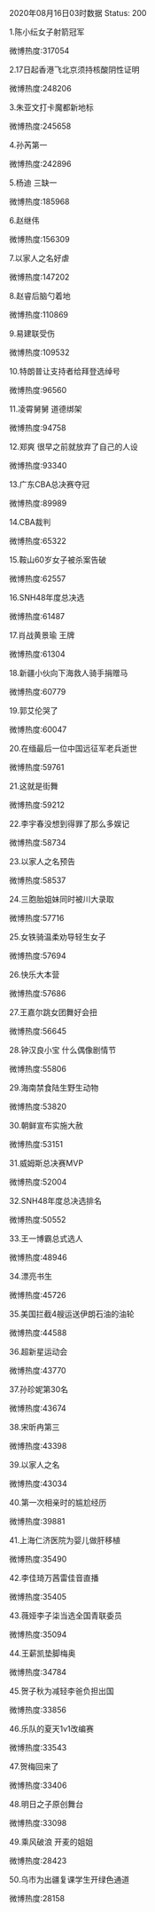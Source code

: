 2020年08月16日03时数据
Status: 200

1.陈小纭女子射箭冠军

微博热度:317054

2.17日起香港飞北京须持核酸阴性证明

微博热度:248206

3.朱亚文打卡魔都新地标

微博热度:245658

4.孙芮第一

微博热度:242896

5.杨迪 三缺一

微博热度:185968

6.赵继伟

微博热度:156309

7.以家人之名好虐

微博热度:147202

8.赵睿后脑勺着地

微博热度:110869

9.易建联受伤

微博热度:109532

10.特朗普让支持者给拜登选绰号

微博热度:96560

11.凌霄舅舅 道德绑架

微博热度:94758

12.郑爽 很早之前就放弃了自己的人设

微博热度:93340

13.广东CBA总决赛夺冠

微博热度:89989

14.CBA裁判

微博热度:65322

15.鞍山60岁女子被杀案告破

微博热度:62557

16.SNH48年度总决选

微博热度:61487

17.肖战黄景瑜 王牌

微博热度:61304

18.新疆小伙向下海救人骑手捐赠马

微博热度:60779

19.郭艾伦哭了

微博热度:60047

20.在缅最后一位中国远征军老兵逝世

微博热度:59761

21.这就是街舞

微博热度:59212

22.李宇春没想到得罪了那么多娱记

微博热度:58734

23.以家人之名预告

微博热度:58537

24.三胞胎姐妹同时被川大录取

微博热度:57716

25.女铁骑温柔劝导轻生女子

微博热度:57694

26.快乐大本营

微博热度:57686

27.王嘉尔跳女团舞好会扭

微博热度:56645

28.钟汉良小宝 什么偶像剧情节

微博热度:55806

29.海南禁食陆生野生动物

微博热度:53820

30.朝鲜宣布实施大赦

微博热度:53151

31.威姆斯总决赛MVP

微博热度:52004

32.SNH48年度总决选排名

微博热度:50552

33.王一博霸总式选人

微博热度:48946

34.漂亮书生

微博热度:45726

35.美国拦截4艘运送伊朗石油的油轮

微博热度:44588

36.超新星运动会

微博热度:43770

37.孙珍妮第30名

微博热度:43674

38.宋昕冉第三

微博热度:43398

39.以家人之名

微博热度:43034

40.第一次相亲时的尴尬经历

微博热度:39881

41.上海仁济医院为婴儿做肝移植

微博热度:35490

42.李佳琦万茜雷佳音直播

微博热度:35405

43.薇娅李子柒当选全国青联委员

微博热度:35094

44.王薪凯垫脚梅奥

微博热度:34784

45.贺子秋为减轻李爸负担出国

微博热度:33856

46.乐队的夏天1v1改编赛

微博热度:33543

47.贺梅回来了

微博热度:33406

48.明日之子原创舞台

微博热度:33098

49.乘风破浪 开麦的姐姐

微博热度:28423

50.乌市为出疆复课学生开绿色通道

微博热度:28158

